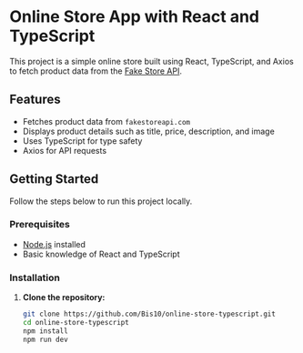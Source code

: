 # Online Store App with React and TypeScript

This project is a simple online store built using React, TypeScript, and Axios to fetch product data from the [Fake Store API](https://fakestoreapi.com/).

## Features

- Fetches product data from `fakestoreapi.com`
- Displays product details such as title, price, description, and image
- Uses TypeScript for type safety
- Axios for API requests

## Getting Started

Follow the steps below to run this project locally.

### Prerequisites

- [Node.js](https://nodejs.org/) installed
- Basic knowledge of React and TypeScript

### Installation

1. **Clone the repository:**

   ```bash
   git clone https://github.com/Bis10/online-store-typescript.git
   cd online-store-typescript
   npm install
   npm run dev

